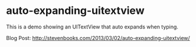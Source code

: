 auto-expanding-uitextview
=========================

This is a demo showing an UITextView that auto expands when typing.

Blog Post: http://stevenbooks.com/2013/03/02/auto-expanding-uitextview/
